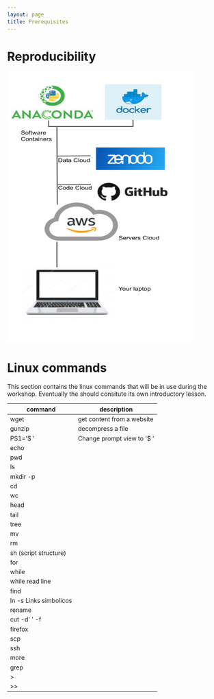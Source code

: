 ```yaml
---
layout: page
title: Prerequisites
---
```


# Reproducibility  

<a href="../fig/Repetibility.png">
  <img src="../fig/Repetibility.png" width="435" height="631" alt="Containers and clouds are good practices for Repetibility." />
</a>


# Linux commands
This section contains the linux commands that will be in use during 
the workshop. Eventually the should consitute its own introductory lesson.  

| command  | description |    
|----------|-------------|
| wget   | get content from a website  |  
| gunzip  |  decompress a file |     
|PS1='$ ' |  Change prompt view to '$ ' |  
|echo  |   |  
|pwd|   |  
|ls|   |  
|mkdir -p |   |  
|cd|   |  
|wc|   |  
|head|   |  
|tail|   |  
|tree|   |  
|mv|   |  
|rm |   |  
|sh (script structure)|   |  
|for|   |  
|while|   |  
|while read line|   |  
|find|   |  
|ln -s Links simbolicos|   |  
|rename|   |  
|cut -d' ' -f|   |  
|firefox|   |  
|scp |   |  
|ssh |   |  
|more|   |  
|grep|   |  
|>|   |  
|>>|   |  


